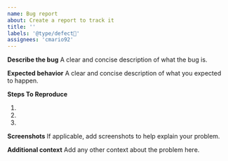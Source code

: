 ```yaml
---
name: Bug report
about: Create a report to track it
title: ''
labels: '@type/defect🐞'
assignees: 'cmario92'
---
```


**Describe the bug**
A clear and concise description of what the bug is.

**Expected behavior**
A clear and concise description of what you expected to happen.

**Steps To Reproduce**

1.
2.
3.

**Screenshots**
If applicable, add screenshots to help explain your problem.

**Additional context**
Add any other context about the problem here.
